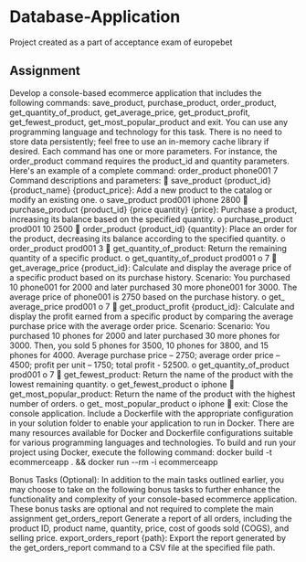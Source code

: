 # Database-Application
Project created as a part of acceptance exam of europebet 
## Assignment
Develop a console-based ecommerce application that includes the following commands: save_product,
purchase_product, order_product, get_quantity_of_product, get_average_price, get_product_profit,
get_fewest_product, get_most_popular_product and exit. You can use any programming language and
technology for this task. There is no need to store data persistently; feel free to use an in-memory cache
library if desired.
Each command has one or more parameters. For instance, the order_product command requires the
product_id and quantity parameters. Here's an example of a complete command: order_product
phone001 7
Command descriptions and parameters:
 save_product {product_id} {product_name} {product_price}: Add a new product to the catalog
or modify an existing one.
o save_product prod001 iphone 2800
 purchase_product {product_id} {price quantity} {price}: Purchase a product, increasing its
balance based on the specified quantity.
o purchase_product prod001 10 2500
 order_product {product_id} {quantity}: Place an order for the product, decreasing its balance
according to the specified quantity.
o order_product prod001 3
 get_quantity_of_product: Return the remaining quantity of a specific product.
o get_quantity_of_product prod001
o 7
 get_average_price {product_id}: Calculate and display the average price of a specific product
based on its purchase history. Scenario: You purchased 10 phone001 for 2000 and later
purchased 30 more phone001 for 3000. The average price of phone001 is 2750 based on the
purchase history.
o get_ average_price prod001
o 7
 get_product_profit {product_id}: Calculate and display the profit earned from a specific product
by comparing the average purchase price with the average order price. Scenario: Scenario: You
purchased 10 phones for 2000 and later purchased 30 more phones for 3000. Then, you sold 5
phones for 3500, 10 phones for 3800, and 15 phones for 4000. Average purchase price – 2750;
average order price – 4500; profit per unit – 1750; total profit - 52500.
o get_quantity_of_product prod001
o 7
 get_fewest_product: Return the name of the product with the lowest remaining quantity.
o get_fewest_product
o iphone
 get_most_popular_product: Return the name of the product with the highest number of
orders.
o get_ most_popular_product
o iphone
 exit: Close the console application.
Include a Dockerfile with the appropriate configuration in your solution folder to enable your application
to run in Docker. There are many resources available for Docker and Dockerfile configurations suitable
for various programming languages and technologies.
To build and run your project using Docker, execute the following command:
docker build -t ecommerceapp . && docker run --rm -i ecommerceapp

Bonus Tasks (Optional):
In addition to the main tasks outlined earlier, you may choose to take on the following bonus tasks to
further enhance the functionality and complexity of your console-based ecommerce application. These
bonus tasks are optional and not required to complete the main assignment
get_orders_report Generate a report of all orders, including the product ID, product name, quantity,
price, cost of goods sold (COGS), and selling price.
export_orders_report {path}: Export the report generated by the get_orders_report command to a CSV
file at the specified file path.
